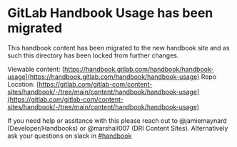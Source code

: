 # GitLab Handbook Usage has been migrated

This handbook content has been migrated to the new handbook site and as such this directory
has been locked from further changes.

Viewable content: [https://handbook.gitlab.com/handbook/handbook-usage](https://handbook.gitlab.com/handbook/handbook-usage)
Repo Location: [https://gitlab.com/gitlab-com/content-sites/handbook/-/tree/main/content/handbook/handbook-usage](https://gitlab.com/gitlab-com/content-sites/handbook/-/tree/main/content/handbook/handbook-usage)

If you need help or assitance with this please reach out to @jamiemaynard (Developer/Handbooks) or
@marshall007 (DRI Content Sites).  Alternatively ask your questions on slack in [#handbook](https://gitlab.slack.com/archives/C81PT2ALD)


